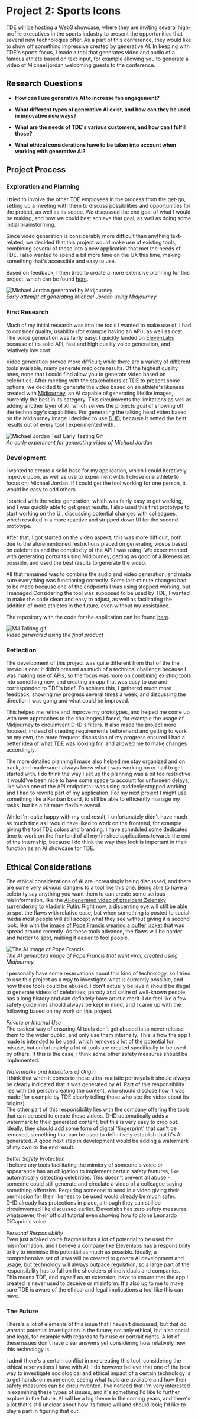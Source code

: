 # Project 2: Sports Icons  
TDE will be hosting a Web3 showcase, where they are inviting several high-profile executives in the sports industry to present the opportunities that several new technologies offer. As a part of this conference, they would like to show off something impressive created by generative AI. In keeping with TDE's sports focus, I made a tool that generates video and audio of a famous athlete based on text input, for example allowing you to generate a video of Michael jordan welcoming guests to the conference.

## Research Questions

- **How can I use generative AI to increase fan engagement?**  

- **What different types of generative AI exist, and how can they be used in innovative new ways?**

- **What are the needs of TDE's various customers, and how can I fulfill those?**

- **What ethical considerations have to be taken into account when working with generative AI?**


## Project Process

### Exploration and Planning  
I tried to involve the other TDE employees in the process from the get-go, setting up a meeting with them to discuss possibilities and opportunities for the project, as well as its scope. We discussed the end goal of what I would be making, and how we could best achieve that goal, as well as doing some initial brainstorming.

Since video generation is considerably more difficult than anything text-related, we decided that this project would make use of existing tools, combining several of those into a new application that met the needs of TDE. I also wanted to spend a bit more time on the UX this time, making something that's accessible and easy to use.

Based on feedback, I then tried to create a more extensive planning for this project, which can be found [here](Planning.md).

![Michael Jordan generated by Midjourney](Images/Michael_Jordan_Midjourney_Test.png)  
_Early attempt at generating Michael Jordan using Midjourney_

### First Research  
Much of my initial research was into the tools I wanted to make use of. I had to consider quality, usability (for example having an API), as well as cost. The voice generation was fairly easy: I quickly landed on [ElevenLabs](https://www.elevenlabs.io) because of its solid API, fast and high quality voice generation, and relatively low cost.

Video generation proved more difficult; while there are a variety of different tools available, many generate mediocre results. Of the highest quality ones, none that I could find allow you to generate video based on celebrities. After meeting with the stakeholders at TDE to present some options, we decided to generate the video based on an athlete's likeness created with [Midjourney](https://www.midjourney.com), an AI capable of generating lifelike images, currently the best in its category. 
This circuimvents the limitations as well as adding another layer of AI, which serves the projects goal of showing off the technology's capabilities.
For generating the talking head video based on the Midjourney image I decided to use [D-ID](https://www.d-id.com), because it netted the best results out of every tool I experimented with.

![Michael Jordan Test Early Testing Gif](Images/Michael_Jordan_Test.gif)  
_An early experiment for generating video of Michael Jordan_

### Development  
I wanted to create a solid base for my application, which I could iteratively improve upon, as well as use to experiment with. I chose one athlete to focus on; Michael Jordan. If I could get the tool working for one person, it would be easy to add others. 

I started with the voice generation, which was fairly easy to get working, and I was quickly able to get great results. I also used this first prototype to start working on the UI, discussing potential changes with colleagues, which resulted in a more reactive and stripped down UI for the second prototype.

After that, I got started on the video aspect; this was more difficult, both due to the aforementioned restrictions placed on generating videos based on celebrities and the complexity of the API I was using. We experimented with generating portraits using Midjourney, getting as good of a likeness as possible, and used the best results to generate the video.

All that remained was to combine the audio and video generation, and make sure everything was functioning correctly. Some last-minute changes had to be made because one of the endpoints I was using stopped working, but I managed Considering the tool was supposed to be used by TDE, I wanted to make the code clean and easy to adjust, as well as facilitating the addition of more athletes in the future, even without my assistance. 

The repository with the code for the application can be found [here](https://github.com/RikJansenTU/SportIcons).

![MJ Talking.gif](Images/MJ_Talking.gif)  
_Video generated using the final product_

### Reflection  
The development of this project was quite different from that of the the previous one: it didn't present as much of a technical challenge because I was making use of APIs, so the focus was more on combining existing tools into something new, and creating an app that was easy to use and corresponded to TDE's brief. To achieve this, I gathered much more feedback, showing my progress several times a week, and discussing the direction I was going and what could be improved.

This helped me refine and improve my prototypes, and helped me come up with new approaches to the challenges I faced, for example the usage of Midjourney to circuimvent D-ID's filters. It also made the project more focused; instead of creating requirements beforehand and getting to work on my own, the more frequent discussion of my progress ensured I had a better idea of what TDE was looking for, and allowed me to make changes accordingly.

The more detailed planning I made also helped me stay organized and on track, and made sure I always knew what I was working on or had to get started with. I do think the way I set up the planning was a bit too restrictive: it would've been nice to have some space to account for unforseen delays, like when one of the API endpoints I was using suddenly stopped working and I had to rewrite part of my application.
For my next project I might use something like a Kanban board, to still be able to efficiently manage my tasks, but be a bit more flexible overall.

While I'm quite happy with my end result, I unfortunately didn't have much as much time as I would have liked to work on the frontend, for example giving the tool TDE colors and branding. I have scheduled some dedicated time to work on the frontend of all my finished applications towards the end of the internship, because I do think the way they look is important in their function as an AI showcase for TDE.

## Ethical Considerations  
The ethical considerations of AI are increasingly being discussed, and there are some very obvious dangers to a tool like this one. Being able to have a celebrity say anything you want them to can create some serious misinformation, like the [AI-generated video of president Zelensky surrendering to Vladimir Putin](https://www.aiaaic.org/aiaaic-repository/ai-and-algorithmic-incidents-and-controversies/president-zelenskyy-deepfake-surrender). 
Right now, a discerning eye will still be able to spot the flaws with relative ease, but when something is posted to social media most people will still accept what they see without giving it a second look, like with the [image of Pope Francis wearing a puffer jacket](https://www.aiaaic.org/aiaaic-repository/ai-and-algorithmic-incidents-and-controversies/deepfake-pope-francis-wears-white-puffa-jacket) that was spread around recently. As these tools advance, the flaws will be harder and harder to spot, making it easier to fool people.

![The AI image of Pope Francis](https://static01.nyt.com/images/2023/04/06/business/00AI-POPE/00AI-POPE-superJumbo.png)  
_The AI generated image of Pope Francis that went viral, created using Midjourney_

I personally have some reservations about this kind of technology, so I tried to use this project as a way to investigate what is currently possible, and how these tools could be abused. I don't actually believe it should be illegal to generate videos of celebrities; parody and satire of well-known people has a long history and can definitely have artistic merit. I do feel like a few safety guidelines should always be kept in mind, and I came up with the following based on my work on this project.

_Private or Internal Use_  
The easiest way of ensuring AI tools don't get abused is to never release them to the wider public, and only use them internally. This is how the app I made is intended to be used, which removes a lot of the potential for misuse, but unfortunately a lot of tools are created specifically to be used by others. If this is the case, I think some other safety measures should be implemented.

_Watermarks and Indicators of Origin_  
I think that when it comes to these ultra-realistic portrayals it should always be clearly indicated that it was generated by AI. Part of this responsibility lies with the person creating the content, who should disclose how it was made (for example by TDE clearly telling those who see the video about its origins).  
The other part of this responsibility lies with the company offering the tools that can be used to create these videos. D-ID automatically adds a watermark to their generated content, but this is very easy to crop out. Ideally, they should add some form of digital 'fingerprint' that can't be removed, something that can be used to definitively establish that it's AI generated. A good next step in development would be adding a watermark of my own to the end result.

_Better Safety Protection_  
I believe any tools facilitating the mimicry of someone's voice or appearance has an obligation to implement certain safety features, like automatically detecting celebrities. This doesn't prevent all abuse - someone could still generate and circulate a video of a colleague saying something offensive. Requiring someone to send in a video giving their permission for their likeness to be used would already be much safer.  
D-ID already has protections in place, although they can still be circuimvented like discussed earlier. Elevenlabs has zero safety measures whatsoever, their official tutorial even showing how to clone Leonardo DiCaprio's voice. 

_Personal Responsibility_  
Even just a faked voice fragment has a lot of potential to be used for misinformation, and I believe a company like Elevenlabs has a responsibility to try to minimise this potential as much as possible. Ideally, a comprehensive set of laws will be created to govern AI development and usage, but technology will always outpace regulation, so a large part of the responsibility has to fall on the shoulders of individuals and companies.  
This means TDE, and myself as an extension, have to ensure that the app I created is never used to deceive or misinform. It's also up to me to make sure TDE is aware of the ethical and legal implications a tool like this can have.

### The Future  

There's a lot of elements of this issue that I haven't discussed, but that do warrant potential investigation in the future; not only ethical, but also social and legal, for example with regards to fair use or portrait rights. A lot of these issues don't have clear answers yet considering how relatively new this technology is.

I admit there's a certain conflict in me creating this tool, considering the ethical reservations I have with AI. I do however believe that one of the best way to investigate sociological and ethical impact of a certain technology is to get hands-on experience, seeing what tools are available and how their safety measures can be circuimvented. I've noticed that I'm very interested in examining these types of issues, and it's something I'd like to further explore in the future. AI will be a big theme in the coming years, and there's a lot that's still unclear about how its future will and should look; I'd like to play a part in figuring that out.
